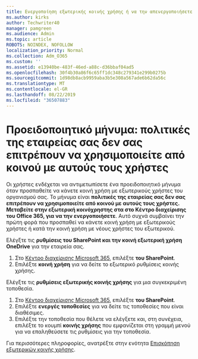 ```yaml
---
title: Ενεργοποίηση εξωτερικής κοινής χρήσης ή να την απενεργοποιήσετε για το SharePoint
ms.author: kirks
author: Techwriter40
manager: pamgreen
ms.audience: Admin
ms.topic: article
ROBOTS: NOINDEX, NOFOLLOW
localization_priority: Normal
ms.collection: Adm_O365
ms.custom: ''
ms.assetid: e13940be-483f-46ed-a88c-d36bbaf04ad5
ms.openlocfilehash: 30f4b30a86f6c65ff1dc348c279341e299b0275b
ms.sourcegitcommit: 1d98db8acb9959aba3b5e308a567ade6b62da56c
ms.translationtype: MT
ms.contentlocale: el-GR
ms.lasthandoff: 08/22/2019
ms.locfileid: "36507883"
---
```

# <a name="warning-message-your-organizations-policies-dont-allow-you-to-share-with-these-users"></a>Προειδοποιητικό μήνυμα: πολιτικές της εταιρείας σας δεν σας επιτρέπουν να χρησιμοποιείτε από κοινού με αυτούς τους χρήστες

Οι χρήστες ενδέχεται να αντιμετωπίσετε ένα προειδοποιητικό μήνυμα όταν προσπαθείτε να κάνετε κοινή χρήση με εξωτερικούς χρήστες του οργανισμού σας. Το μήνυμα είναι **πολιτικές της εταιρείας σας δεν σας επιτρέπουν να χρησιμοποιείτε από κοινού με αυτούς τους χρήστες. Μεταβείτε στην εξωτερική κοινόχρηστης στα στο Κέντρο διαχείρισης του Office 365, για να την ενεργοποιήσετε**. Αυτό συχνά συμβαίνει την πρώτη φορά που προσπαθεί να κάνετε κοινή χρήση με εξωτερικούς χρήστες ή κατά την κοινή χρήση με νέους χρήστες του εξωτερικού.

Ελέγξτε τις **ρυθμίσεις του SharePoint και την κοινή εξωτερική χρήση OneDrive** για την εταιρεία σας.

1. Στο [Κέντρο διαχείρισης Microsoft 365](https://admin.microsoft.com/AdminPortal/Home#/homepage">https://admin.microsoft.com/), επιλέξτε **του SharePoint**.
3. Επιλέξτε **κοινή χρήση** για να δείτε το εξωτερικό ρυθμίσεις κοινής χρήσης.

Ελέγξτε τις **ρυθμίσεις εξωτερικής κοινής χρήσης** για μια συγκεκριμένη τοποθεσία.

1. Στο [Κέντρο διαχείρισης Microsoft 365](https://admin.microsoft.com/AdminPortal/Home#/homepage">https://admin.microsoft.com/), επιλέξτε **του SharePoint**.
2. Επιλέξτε **ενεργές τοποθεσίες** για να δείτε τις τοποθεσίες που είναι διαθέσιμες.
3. Επιλέξτε την τοποθεσία που θέλετε να ελέγξετε και, στη συνέχεια, επιλέξτε το κουμπί **κοινής χρήσης** που εμφανίζεται στη γραμμή μενού για να επαληθεύσετε τις ρυθμίσεις για την τοποθεσία.

Για περισσότερες πληροφορίες, ανατρέξτε στην ενότητα [Επισκόπηση εξωτερικών κοινής χρήσης](https://docs.microsoft.com/sharepoint/external-sharing-overview).